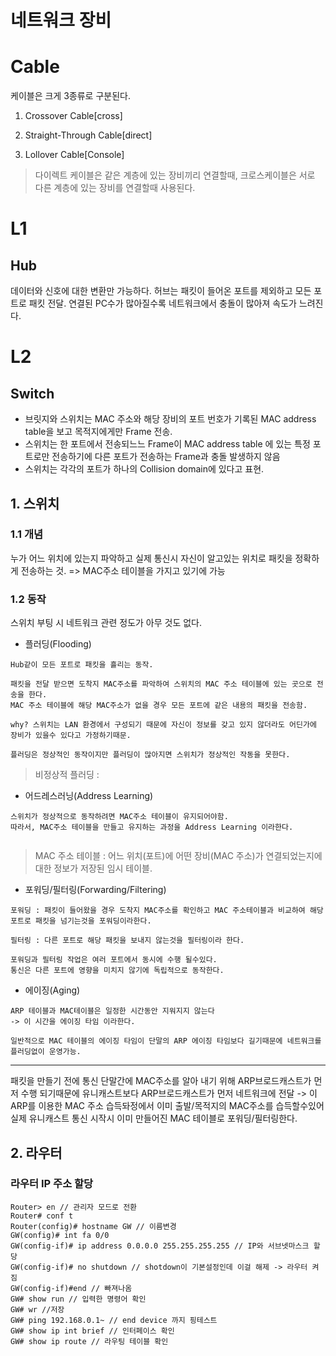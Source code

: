 # 네트워크 장비

# Cable 
케이블은 크게 3종류로 구분된다.
1. Crossover Cable[cross]

2. Straight-Through Cable[direct]

3. Lollover Cable[Console]

> 다이렉트 케이블은 같은 계층에 있는 장비끼리 연결할때, 크로스케이블은 서로 다른 계층에 있는 장비를 연결할때 사용된다. 

# L1
## Hub
데이터와 신호에 대한 변환만 가능하다. 
허브는 패킷이 들어온 포트를 제외하고 모든 포트로 패킷 전달.
연결된 PC수가 많아질수록 네트워크에서 충돌이 많아져 속도가 느려진다.

# L2 
## Switch 
- 브릿지와 스위치는 MAC 주소와 해당 장비의 포트 번호가 기록된 MAC address table을 보고 목적지에게만 Frame 전송.
- 스위치는 한 포트에서 전송되느느 Frame이 MAC address table  에 있는 특정 포트로만 전송하기에 다른 포트가 전송하는 Frame과 충돌 발생하지 않음
- 스위치는 각각의 포트가 하나의 Collision domain에 있다고 표현.
## 1. 스위치
### 1.1 개념
누가 어느 위치에 있는지 파악하고 실제 통신시 자신이 알고있는 위치로 패킷을 정확하게 전송하는 것.
=> MAC주소 테이블을 가지고 있기에 가능
### 1.2 동작 
스위치 부팅 시 네트워크 관련 정도가 아무 것도 없다. 
- 플러딩(Flooding)
```
Hub같이 모든 포트로 패킷을 흘리는 동작.

패킷을 전달 받으면 도착지 MAC주소를 파악하여 스위치의 MAC 주소 테이블에 있는 곳으로 전송을 한다.
MAC 주소 테이블에 해당 MAC주소가 없을 경우 모든 포트에 같은 내용의 패킷을 전송함. 

why? 스위치는 LAN 환경에서 구성되기 때문에 자신이 정보를 갖고 있지 않더라도 어딘가에 장비가 있을수 있다고 가정하기때문.

플러딩은 정상적인 동작이지만 플러딩이 많아지면 스위치가 정상적인 작동을 못한다.
```
> 비정상적 플러딩 : 
- 어드레스러닝(Address Learning)

```
스위치가 정상적으로 동작하려면 MAC주소 테이블이 유지되어야함.
따라서, MAC주소 테이블을 만들고 유지하는 과정을 Address Learning 이라한다.


```
>  MAC 주소 테이블 : 어느 위치(포트)에 어떤 장비(MAC 주소)가 연결되었는지에 대한 정보가 저장된 임시 테이블. 
- 포워딩/필터링(Forwarding/Filtering)
```
포워딩 : 패킷이 들어왔을 경우 도착지 MAC주소를 확인하고 MAC 주소테이블과 비교하여 해당 포트로 패킷을 넘기는것을 포워딩이라한다.

필터링 : 다른 포트로 해당 패킷을 보내지 않는것을 필터링이라 한다.

포워딩과 필터링 작업은 여러 포트에서 동시에 수행 될수있다.
통신은 다른 포트에 영향을 미치지 않기에 독립적으로 동작한다. 
```

- 에이징(Aging)
```
ARP 테이블과 MAC테이블은 일정한 시간동안 지워지지 않는다
-> 이 시간을 에이징 타임 이라한다.

일반적으로 MAC 테이블의 에이징 타임이 단말의 ARP 에이징 타임보다 길기때문에 네트워크를 플러딩없이 운영가능.
```


---
패킷을 만들기 전에 통신 단말간에 MAC주소를 알아 내기 위해 ARP브로드캐스트가 먼저 수행 되기때문에 유니캐스트보다 ARP브로드캐스트가 먼저 네트워크에 전달 
-> 이 ARP를 이용한 MAC 주소 습득돠정에서 이미 출발/목적지의 MAC주소를 습득할수있어 실제 유니캐스트 통신 시작시 이미 만들어진 MAC 테이블로 포워딩/필터링한다.
## 2. 라우터






### 라우터 IP 주소 할당
```linux
Router> en // 관리자 모드로 전환
Router# conf t 
Router(config)# hostname GW // 이름변경
GW(config)# int fa 0/0 
GW(config-if)# ip address 0.0.0.0 255.255.255.255 // IP와 서브넷마스크 할당
GW(config-if)# no shutdown // shotdown이 기본설정인데 이걸 해제 -> 라우터 켜짐
GW(config-if)#end // 빠져나옴
GW# show run // 입력한 명령어 확인
GW# wr //저장
GW# ping 192.168.0.1~ // end device 까지 핑테스트
GW# show ip int brief // 인터페이스 확인
GW# show ip route // 라우팅 테이블 확인
```